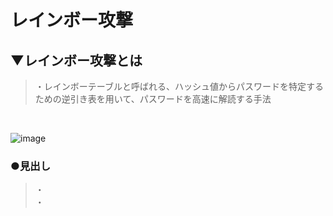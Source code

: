 # レインボー攻撃

## ▼レインボー攻撃とは
>・レインボーテーブルと呼ばれる、ハッシュ値からパスワードを特定するための逆引き表を用いて、パスワードを高速に解読する手法<br>
<br>

![image](https://user-images.githubusercontent.com/81621944/235274161-a9e9e96d-309c-421b-8ebb-ae5f5e470eda.png)<br>


### ●見出し
>・<br>
>・<br>
<br>

